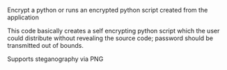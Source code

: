 Encrypt a python or runs an encrypted python script created from the application

This code basically creates a self encrypting python script which the user could distribute without revealing the source code; password should be transmitted out of bounds.

Supports steganography via PNG

